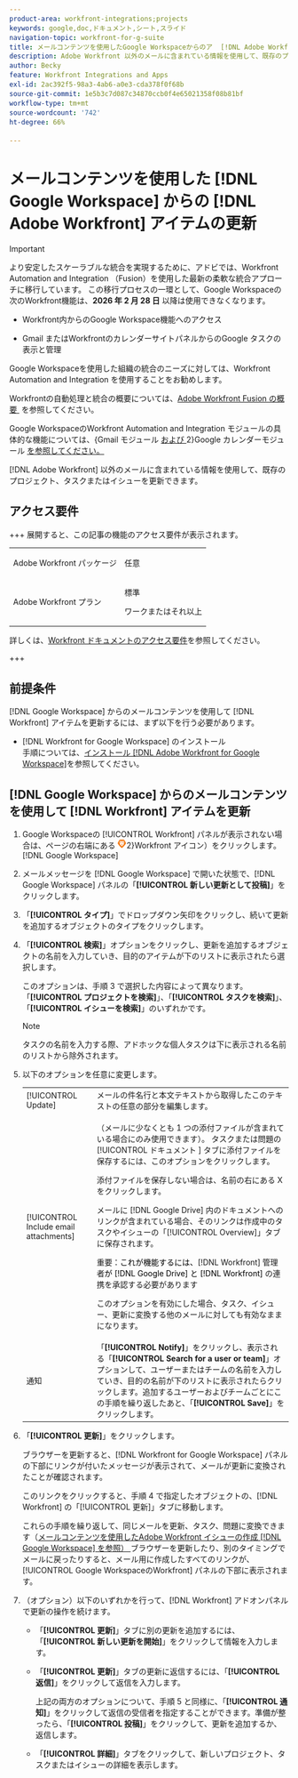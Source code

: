 ```yaml
---
product-area: workfront-integrations;projects
keywords: google,doc,ドキュメント,シート,スライド
navigation-topic: workfront-for-g-suite
title: メールコンテンツを使用したGoogle Workspaceからのア  [!DNL Adobe Workfront]  テムの更新
description: Adobe Workfront 以外のメールに含まれている情報を使用して、既存のプロジェクト、タスクまたはイシューを更新できます。
author: Becky
feature: Workfront Integrations and Apps
exl-id: 2ac392f5-98a3-4ab6-a0e3-cda378f0f68b
source-git-commit: 1e5b3c7d087c34870ccb0f4e65021358f08b81bf
workflow-type: tm+mt
source-wordcount: '742'
ht-degree: 66%

---
```


# メールコンテンツを使用した [!DNL Google Workspace] からの [!DNL Adobe Workfront] アイテムの更新

>[!IMPORTANT]
>
>より安定したスケーラブルな統合を実現するために、アドビでは、Workfront Automation and Integration （Fusion）を使用した最新の柔軟な統合アプローチに移行しています。 この移行プロセスの一環として、Google Workspaceの次のWorkfront機能は、**2026 年 2 月 28 日** 以降は使用できなくなります。
>
>* Workfront内からのGoogle Workspace機能へのアクセス
>
>* Gmail またはWorkfrontのカレンダーサイトパネルからのGoogle タスクの表示と管理
>
>Google Workspaceを使用した組織の統合のニーズに対しては、Workfront Automation and Integration を使用することをお勧めします。
>
>Workfrontの自動処理と統合の概要については、[Adobe Workfront Fusion の概要 &#x200B;](https://experienceleague.adobe.com/en/docs/workfront-fusion/using/get-started-with-fusion/understand-workfront-fusion/workfront-fusion-overview) を参照してください。
>
>Google WorkspaceのWorkfront Automation and Integration モジュールの具体的な機能については、{Gmail モジュール [&#x200B; および &#x200B;](https://experienceleague.adobe.com/en/docs/workfront-fusion/using/references/apps-and-their-modules/third-party-app-connectors/gmail-modules)2}Google カレンダーモジュール [&#x200B; を参照してください。](https://experienceleague.adobe.com/en/docs/workfront-fusion/using/references/apps-and-their-modules/third-party-app-connectors/google-calendar-modules)

[!DNL Adobe Workfront] 以外のメールに含まれている情報を使用して、既存のプロジェクト、タスクまたはイシューを更新できます。

## アクセス要件

+++ 展開すると、この記事の機能のアクセス要件が表示されます。

<table style="table-layout:auto"> 
 <col> 
 <col> 
 <tbody> 
  <tr> 
   <td role="rowheader">Adobe Workfront パッケージ</td> 
   <td> <p>任意</p> </td> 
  </tr> 
  <tr> 
   <td role="rowheader">Adobe Workfront プラン</td> 
   <td> <p>標準</p><p>ワークまたはそれ以上</p>
  </tr> 
 </tbody> 
</table>

詳しくは、[Workfront ドキュメントのアクセス要件](/help/quicksilver/administration-and-setup/add-users/access-levels-and-object-permissions/access-level-requirements-in-documentation.md)を参照してください。

+++

## 前提条件

[!DNL Google Workspace] からのメールコンテンツを使用して [!DNL Workfront] アイテムを更新するには、まず以下を行う必要があります。

* [!DNL Workfront for Google Workspace] のインストール\
   手順については、[インストール [!DNL Adobe Workfront for Google Workspace]](../../workfront-integrations-and-apps/workfront-for-g-suite/install-workfront-for-gsuite.md)を参照してください。

## [!DNL Google Workspace] からのメールコンテンツを使用して [!DNL Workfront] アイテムを更新

1. Google Workspaceの [!UICONTROL Workfront] パネルが表示されない場合は、ページの右端にある ![&#x200B; アドオンサイドバーのWorkfront アイコン &#x200B;](assets/wf-lion-icon.png)2&rbrace;Workfront アイコン）をクリックします。[!DNL Google Workspace]
1. メールメッセージを [!DNL Google Workspace] で開いた状態で、[!DNL Google Workspace] パネルの「**[!UICONTROL 新しい更新として投稿]**」をクリックします。
1. 「**[!UICONTROL タイプ]**」でドロップダウン矢印をクリックし、続いて更新を追加するオブジェクトのタイプをクリックします。
1. 「**[!UICONTROL 検索]**」オプションをクリックし、更新を追加するオブジェクトの名前を入力していき、目的のアイテムが下のリストに表示されたら選択します。

   このオプションは、手順 3 で選択した内容によって異なります。「**[!UICONTROL プロジェクトを検索]**」、「**[!UICONTROL タスクを検索]**」、「**[!UICONTROL イシューを検索]**」のいずれかです。

   >[!NOTE]
   >
   >タスクの名前を入力する際、アドホックな個人タスクは下に表示される名前のリストから除外されます。

1. 以下のオプションを任意に変更します。

   <table style="table-layout:auto"> 
    <col> 
    <col> 
    <tbody> 
     <tr> 
      <td role="rowheader">[!UICONTROL Update]</td> 
      <td>メールの件名行と本文テキストから取得したこのテキストの任意の部分を編集します。</td> 
     </tr> 
     <tr data-mc-conditions=""> 
      <td role="rowheader">[!UICONTROL Include email attachments]</td> 
      <td><p>（メールに少なくとも 1 つの添付ファイルが含まれている場合にのみ使用できます）。 タスクまたは問題の [!UICONTROL ドキュメント &#x200B;] タブに添付ファイルを保存するには、このオプションをクリックします。 </p><p>添付ファイルを保存しない場合は、名前の右にある X をクリックします。 </p><p>メールに [!DNL Google Drive] 内のドキュメントへのリンクが含まれている場合、そのリンクは作成中のタスクやイシューの「[!UICONTROL Overview]」タブに保存されます。 </p><p>重要：<span style="color: #ff1493;"><span style="color: #000000;">これが機能するには、</span></span>[!DNL Workfront] 管理者<span style="color: #ff1493;"><span style="color: #000000;">が [!DNL Google Drive] と [!DNL Workfront]</span></span> の連携を承認する必要があります</p>
      <p>このオプションを有効にした場合、タスク、イシュー、更新に変換する他のメールに対しても有効なままになります。</p></td> 
     </tr> 
     <tr data-mc-conditions=""> 
      <td role="rowheader">通知</td> 
      <td>「<strong>[!UICONTROL Notify]</strong>」をクリックし、表示される「<strong>[!UICONTROL Search for a user or team]</strong>」オプションして、ユーザーまたはチームの名前を入力していき、目的の名前が下のリストに表示されたらクリックします。追加するユーザーおよびチームごとにこの手順を繰り返したあと、「<strong>[!UICONTROL Save]</strong>」をクリックします。</td> 
     </tr> 
    </tbody> 
   </table>

1. 「**[!UICONTROL 更新]**」をクリックします。

   ブラウザーを更新すると、[!DNL Workfront for Google Workspace] パネルの下部にリンクが付いたメッセージが表示されて、メールが更新に変換されたことが確認されます。

   このリンクをクリックすると、手順 4 で指定したオブジェクトの、[!DNL Workfront] の「[!UICONTROL 更新]」タブに移動します。

   これらの手順を繰り返して、同じメールを更新、タスク、問題に変換できます（[&#x200B; メールコンテンツを使用したAdobe Workfront イシューの作成  [!DNL Google Workspace]  を参照） &#x200B;](../../workfront-integrations-and-apps/workfront-for-g-suite/create-wf-issue-in-g-suite-using-email-content.md) ブラウザーを更新したり、別のタイミングでメールに戻ったりすると、メール用に作成したすべてのリンクが、[!UICONTROL Google WorkspaceのWorkfront] パネルの下部に表示されます。

1. （オプション）以下のいずれかを行って、[!DNL Workfront] アドオンパネルで更新の操作を続けます。

   * 「**[!UICONTROL 更新]**」タブに別の更新を追加するには、「**[!UICONTROL 新しい更新を開始]**」をクリックして情報を入力します。

   * 「**[!UICONTROL 更新]**」タブの更新に返信するには、「**[!UICONTROL 返信]**」をクリックして返信を入力します。

     上記の両方のオプションについて、手順 5 と同様に、「**[!UICONTROL 通知]**」をクリックして返信の受信者を指定することができます。準備が整ったら、「**[!UICONTROL 投稿]**」をクリックして、更新を追加するか、返信します。

   * 「**[!UICONTROL 詳細]**」タブをクリックして、新しいプロジェクト、タスクまたはイシューの詳細を表示します。
